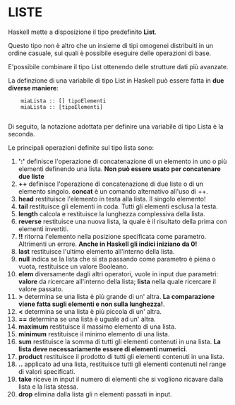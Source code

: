 # LISTE
Haskell mette a disposizione il tipo predefinito **List**.

Questo tipo non è altro che un insieme di tipi omogenei distribuiti in un ordine casuale, sui quali è possibile eseguire delle operazioni di base.

E'possibile combinare il tipo List ottenendo delle strutture dati più avanzate.

La definzione di una variabile di tipo List in Haskell può essere fatta in __due diverse maniere__:

```
    miaLista :: [] tipoElementi
    miaLista :: [tipoElementi]


```

Di seguito, la notazione adottata per definire una variabile di tipo Lista è la seconda.

Le principali operazioni definite sul tipo lista sono:
1. **':'** definisce l'operazione di concatenazione di un elemento in uno o più elementi definendo una lista. __Non può essere usato per concatenare due liste__
2. **++** definisce l'operazione di concatenazione di due liste o di un elemento singolo. **concat** è un comando alternativo all'uso di ++.
3. **head** restituisce l'elemento in testa alla lista. Il singolo elemento!
4. **tail** restituisce gli elementi in coda. Tutti gli elementi esclusa la testa.
5. **length** calcola e restituisce la lunghezza complessiva della lista.
6. **reverse** restituisce una nuova lista, la quale è il risultato della prima con elementi invertiti.
7. **!!** ritorna l'elemento nella posizione specificata come parametro. Altrimenti un errore. __Anche in Haskell gli indici iniziano da 0!__
8. **last** restituisce l'ultimo elemento all'interno della lista.
9. **null** indica se la lista che si sta passando come parametro è piena o vuota, restituisce un valore Booleano.
10. **elem** diversamente dagli altri operatori, vuole in input due parametri: __valore__ da ricercare all'interno della lista; __lista__ nella quale ricercare il valore passato.
11. **>** determina se una lista è più grande di un' altra. __La comparazione viene fatta sugli elementi e non sulla lunghezza!__.
12. **<** determina se una lista è più piccola di un' altra. 
13. **==** determina se una lista è uguale ad un' altra. 
14. **maximum** restituisce il massimo elemento di una lista.
15. **minimum** restituisce il minimo elemento di una lista.
16. **sum** restituisce la somma di tutti gli elementi contenuti in una lista. __La lista deve necessariamente essere di elementi numerici__.
17. **product** restituisce il prodotto di tutti gli elementi contenuti in una lista.
18. **..** applicato ad una lista, restituisce tutti gli elementi contenuti nel range di valori specificati.
19. **take** riceve in input il numero di elementi che si vogliono ricavare dalla lista e la lista stessa.
20. **drop** elimina dalla lista gli n elementi passati in input.
